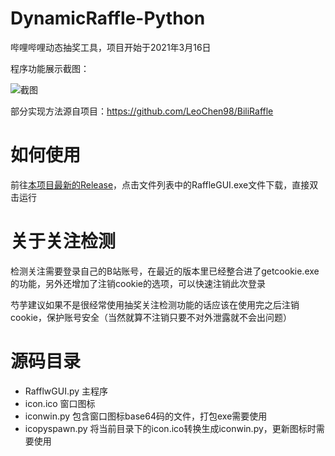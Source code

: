 # DynamicRaffle-Python
哔哩哔哩动态抽奖工具，项目开始于2021年3月16日

程序功能展示截图：

![截图](https://user-images.githubusercontent.com/75879378/112303896-cd96c700-8cd7-11eb-9a5a-0de24521d512.png)

部分实现方法源自项目：https://github.com/LeoChen98/BiliRaffle

# 如何使用

前往[本项目最新的Release](https://github.com/shoyu3/DynamicRaffle-Python/releases/latest)，点击文件列表中的RaffleGUI.exe文件下载，直接双击运行

# 关于关注检测

检测关注需要登录自己的B站账号，在最近的版本里已经整合进了getcookie.exe的功能，另外还增加了注销cookie的选项，可以快速注销此次登录

芍芋建议如果不是很经常使用抽奖关注检测功能的话应该在使用完之后注销cookie，保护账号安全（当然就算不注销只要不对外泄露就不会出问题）

# 源码目录

- RafflwGUI.py 主程序
- icon.ico 窗口图标
- iconwin.py 包含窗口图标base64码的文件，打包exe需要使用
- icopyspawn.py 将当前目录下的icon.ico转换生成iconwin.py，更新图标时需要使用
